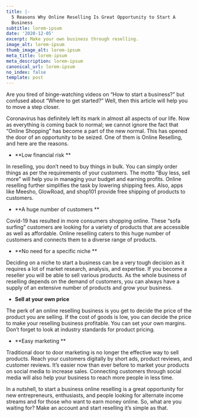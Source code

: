```yaml
---
title: |-
  5 Reasons Why Online Reselling Is Great Opportunity to Start A
  Business
subtitle: lorem-ipsum
date: '2020-12-05'
excerpt: Make your own business through reselling.
image_alt: lorem-ipsum
thumb_image_alt: lorem-ipsum
meta_title: lorem-ipsum
meta_description: lorem-ipsum
canonical_url: lorem-ipsum
no_index: false
template: post
---
```

Are you tired of binge-watching videos on
“How to start a business?” but confused about “Where to get started?” Well,
then this article will help you to move a step closer.

Coronavirus has definitely left its mark in almost all aspects of our life. Now as everything is coming back to normal;
we cannot ignore the fact that “Online Shopping” has become a part of the new
normal. This has opened the door of an opportunity to be seized. One of them is Online
Reselling, and here are the reasons.

*   **Low financial risk **

In reselling, you don’t need to buy things in bulk. You can simply order things as per the requirements of your customers. The motto “Buy less, sell more” will help you in managing your budget and earning profits. Online reselling further simplifies the task by lowering shipping fees. Also, apps like Meesho, GlowRoad, and shop101 provide free shipping of products to customers.

*   **A huge number of customers **

Covid-19 has resulted in more consumers shopping online. These “sofa surfing” customers are looking for a variety of products that are accessible as well as affordable. Online reselling caters to this huge number of customers and connects them to a diverse range of products.

*   **No need for a specific niche **

Deciding on a niche to start a business can be a very tough decision as it requires a lot of market research, analysis, and expertise. If you become a reseller you will be able to sell various products. As the whole business of reselling depends on the demand of customers, you can always
have a supply of an extensive number of products and grow your business.

*   **Sell at your own price**

The perk of an online reselling business is
you get to decide the price of the product you are selling. If the cost of goods is
low, you can decide the price to make your reselling business profitable. You
can set your own margins. Don’t forget to look at industry standards for
product pricing.

*   **Easy marketing **

Traditional door to door marketing is no longer the effective way to sell products. Reach your customers digitally by short ads, product reviews, and customer reviews. It’s easier now than ever before to market your products on social media to increase sales. Connecting customers through social media will also help your business to reach more people in less time.

In a nutshell, to start a business online reselling is a great opportunity for new entrepreneurs, enthusiasts, and people looking for alternate income streams and for those who want to earn money online. So, what are you waiting for? Make an account and start reselling it’s simple as that.
